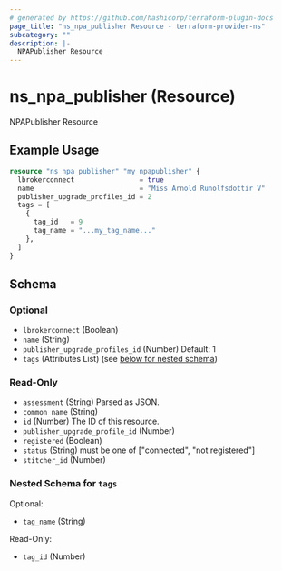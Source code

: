 ```yaml
---
# generated by https://github.com/hashicorp/terraform-plugin-docs
page_title: "ns_npa_publisher Resource - terraform-provider-ns"
subcategory: ""
description: |-
  NPAPublisher Resource
---
```


# ns_npa_publisher (Resource)

NPAPublisher Resource

## Example Usage

```terraform
resource "ns_npa_publisher" "my_npapublisher" {
  lbrokerconnect                = true
  name                          = "Miss Arnold Runolfsdottir V"
  publisher_upgrade_profiles_id = 2
  tags = [
    {
      tag_id   = 9
      tag_name = "...my_tag_name..."
    },
  ]
}
```

<!-- schema generated by tfplugindocs -->
## Schema

### Optional

- `lbrokerconnect` (Boolean)
- `name` (String)
- `publisher_upgrade_profiles_id` (Number) Default: 1
- `tags` (Attributes List) (see [below for nested schema](#nestedatt--tags))

### Read-Only

- `assessment` (String) Parsed as JSON.
- `common_name` (String)
- `id` (Number) The ID of this resource.
- `publisher_upgrade_profile_id` (Number)
- `registered` (Boolean)
- `status` (String) must be one of ["connected", "not registered"]
- `stitcher_id` (Number)

<a id="nestedatt--tags"></a>
### Nested Schema for `tags`

Optional:

- `tag_name` (String)

Read-Only:

- `tag_id` (Number)


